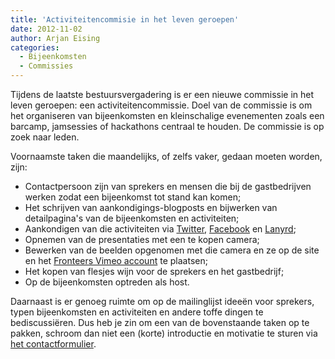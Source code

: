 ```yaml
---
title: 'Activiteitencommisie in het leven geroepen'
date: 2012-11-02
author: Arjan Eising
categories:
  - Bijeenkomsten
  - Commissies
---
```


Tijdens de laatste bestuursvergadering is er een nieuwe commissie in het leven geroepen: een activiteitencommissie. Doel van de commissie is om het organiseren van bijeenkomsten en kleinschalige evenementen zoals een barcamp, jamsessies of hackathons centraal te houden. De commissie is op zoek naar leden.

Voornaamste taken die maandelijks, of zelfs vaker, gedaan moeten worden, zijn:

- Contactpersoon zijn van sprekers en mensen die bij de gastbedrijven werken zodat een bijeenkomst tot stand kan komen;
- Het schrijven van aankondigings-blogposts en bijwerken van detailpagina's van de bijeenkomsten en activiteiten;
- Aankondigen van die activiteiten via [Twitter](https://twitter.com/fronteers), [Facebook](http://www.facebook.com/fronteers) en [Lanyrd](http://lanyrd.com/profile/fronteers/);
- Opnemen van de presentaties met een te kopen camera;
- Bewerken van de beelden opgenomen met die camera en ze op de site en het [Fronteers Vimeo account](http://www.vimeo.com/fronteers) te plaatsen;
- Het kopen van flesjes wijn voor de sprekers en het gastbedrijf;
- Op de bijeenkomsten optreden als host.

Daarnaast is er genoeg ruimte om op de mailinglijst ideeën voor sprekers, typen bijeenkomsten en activiteiten en andere toffe dingen te bediscussiëren. Dus heb je zin om een van de bovenstaande taken op te pakken, schroom dan niet een (korte) introductie en motivatie te sturen via [het contactformulier](/contact).
